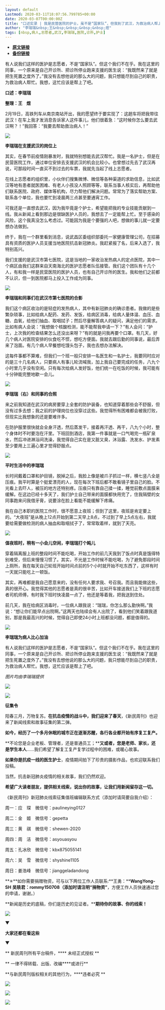```yaml
---
layout: default
Lastmod: 2020-03-11T18:07:56.799785+00:00
date: 2020-03-07T00:00:00Z
title: "口述实录 | 我是民营医院的护士，虽不是“国家队”，但我到了武汉，为救治病人帮上了忙"
author: "李瑞瑞&nbsp;王&nbsp;&nbsp;&nbsp;&nbsp;煜"
tags: [nbsp,病人,志愿者,武汉,李瑞瑞,医院,诊所,护士]
---
```


* [**原文链接**](https://mp.weixin.qq.com/s/e_amsYxi0PtJ_xwoQZMPMA)
* [**备份链接**](http://archive.ph/M41WU)


  

  

  

  

有人说我们这样的医护是志愿者，不是“国家队”。但这个我们不在乎。我在这里的同事，一个原来是自己开诊所、把诊所停业跑来支援的医生说：“我既然来了就是把生死置之度外了。”我没有去想他说的那么大的问题，我只想能尽到自己的职责，为救治病人帮忙。我想，这忙应该是帮上了吧。

  

  

  

  

**口述：李瑞瑞**

**整理：王    煜**

2月19日，高铁列车从南京南站开出，我的愿望终于要实现了：这趟车将把我带往武汉！在车上我才发消息告诉家人这件事儿，他们很着急：“这时候你怎么要去武汉啊？！”我回答：“我要去帮助救治病人！”

![](/images/post/bda9953d3c4950209ad1d79c5ad7d32f.jpg)

**李瑞瑞在支援武汉的岗位上**

其实，在春节前疫情刚暴发时，我就特别想能去武汉帮忙。我是一名护士，但是在民营医院工作，通过单位安排去支援武汉的机会比较小。也曾想过先去了武汉再说，可那段时间一直买不到过去的车票，我就先当起了线上志愿者。

在线上志愿者的组织里，小伙伴们搜集微博、微信等各种渠道的求助信息，比如武汉等地有患者就医困难、有老人小孩没人照顾等等，联系当事人核实后，再帮助他们联系医院、政府、媒体等机构，尽力帮他们解决问题。常常为了落实帮助方案、联系各个单位，我也要忙到凌晨两三点甚至要通宵工作。

可我还是一直想去武汉，因为我毕竟是个护士，希望能把我的专业技能贡献到一线。我从新闻上看到那边是很缺医护人员的，我想去了一定能帮上忙。至于感染的风险，这个我真没怎么考虑过。可能因为我是个要强的人吧，想做的事儿就一定要想办法做到。

终于，我在一个群里看到消息，说武昌区委组织部委托一家健康管理公司，在招募具有资质的医护人员支援当地医院抗击新冠肺炎。我赶紧报了名，后来入选了，我特别高兴。

我们支援的是武汉市第七医院，这是当地的一家收治发热病人的定点医院，其中一个病区由我们这群来自天南海北的医护志愿者队伍接管。我们这个团队有十几个人，有和我一样是民营医院的医护人员，也有自己开诊所的医生。我和他们之前都不认识，但一到医院都马上投入工作成为同事。

![](/images/post/9183e6ed67f64ff5257ecb10742e5fc3.jpg)

**李瑞瑞和同事们在武汉市第七医院的合影**

我们这个病区收治的是轻症的发热病人，其中有新冠肺炎的确诊患者。我做的是些繁杂琐事，比如给病人配药、发药、发饭，给病区消毒，给病人量体温、血压、血糖、血氧，给他们抽血、取咽拭子；然后尽量解答病人的疑问，满足他们的需求。比如有病人会说：“我想做个核酸检测，能不能帮我申请一下？”有人会问：“护士，上次我的检查结果怎么还没出来呀？”有的就是问我再要个口罩。有几天，好几个病人对医院安排的伙食吃不惯，想吃方便面。我就去跟后勤的同事说，最后弄来了泡面。有几个病人早餐想吃馒头包子，我也去想办法解决。

这每件事都不算难，但我们一个班一般只安排一名医生和一名护士，我要同时应对的是三十几名病人，只要病人有事儿轮流喊我，加上我自己要完成的任务，八九个小时里几乎没有空闲。只有每次给病人发好饭，他们统一在吃饭的时候，我可能有十分钟能完整地歇一会儿。

![](/images/post/52b58bcb5ada6ae15e94db971e55183a.jpg)

**李瑞瑞（右）和同事的合照**

来之前我知道在武汉的病房要穿上全套的防护装备，也知道穿着那些会不舒服，但没有过多去想；我之前的护理岗位也没穿过这些。我觉得所有困难都会被我打败，但现实比我想象的还是要难许多。

在防护服里很快就会全身汗透，然后蒸发干，接着再汗透、再干，八九个小时，整个身体时不时要泡在汗里。下班回到酒店，我第一件事就是一口气喝完一瓶矿泉水，然后冲进淋浴间洗澡，我觉得自己实在是又脏又臭，沐浴露、洗发水、护发素至少要用上三遍心里才觉得舒服点。

![](/images/post/477c04ec503e564dfa5cd29a4694c347.jpg)

**平时生活中的李瑞瑞**

长时间戴着口罩和护目镜，脱掉之后，我脸上像是被爪子抓过一样，横七竖八全是压痕。我平时算是个挺爱漂亮的人，现在每次下班后都不敢看镜子里自己的脸。不光看上去吓人，被压的地方还特别疼。压痕只有靠自己揉一揉，睡觉前敷点面膜来缓解。在这边已经十多天了，我们护士自己带来的面膜都快用完了，住我隔壁的女同事跑来问我借牙膏，说要涂在脸上看能不能缓解下疼痛。

我在自己本职的医院工作时，很不愿意上夜班；但到了这里，夜班是肯定要上的。“大夜班”是从晚上12点开始到第二天早上8点，不过到了早上5点左右，我就要给需要做检测的病人抽血和取咽拭子了，常常取着样，就到了天亮。

![](/images/post/7ba95e8b0bded6adb258686cdcf9978f.jpg)

**值夜班时，稍有一小会儿空闲，李瑞瑞打个盹儿**

穿着隔离服上班的整段时间不能吃喝，开始工作的前几天我到了饭点时真是饿得特别难受，但后来慢慢习惯了。其实，不光是工作时候不能吃喝，为了避免那段时间上厕所，我在每天自己轮班开始时间点前的5个小时就开始不吃东西了，这样有时一天就只能吃上一顿饭。

其实，再难都是我自己愿意来的，没有任何人要求我、号召我。而且我能做这些，真的很开心。我觉得其他的志愿者是真的很辛苦，比如开车接送我们上下班的志愿者司机师傅，有时我下班时快凌晨一点了，他还是等着我，把我送到住处。

前几天，我在给病区消毒时，一位病人跟我说：“瑞瑞，你怎么那么勤快啊。”我说：“想让你们能早点出院啊。”这两天也陆续会有人出院了，看到他们笑着跟我道别，那是我最高兴的时候，觉得自己即使24小时上班都没问题，都是值得的。

![](/images/post/7b57ac890bb43ee02caf02a10de4e2c4.jpg)

**李瑞瑞为病人比心加油**

有人说我们这样的医护是志愿者，不是“国家队”。但这个我们不在乎。我在这里的同事，一个原来是自己开诊所、把诊所停业跑来支援的医生说：“我既然来了就是把生死置之度外了。”我没有去想他说的那么大的问题，我只想能尽到自己的职责，为救治病人帮忙。我想，这忙应该是帮上了吧。

_图片均由李瑞瑞提供_

![](/images/post/06cc1f794a5f188c5b4e171881499f34.jpg)

  

![](/images/post/3397bbdf9853726ded83d37bf6ea4d7e.jpg)

**征集令**

阳春三月，万物复苏。**在抗击疫情的战斗中，我们迎来了春天**，《新民周刊》也迎来了新闻线索和故事征集的第二弹。

**如今，经历了一个多月休眠的城市正在逐渐苏醒，各行各业都开始有序复工复产。**

**不论您是企业老板、管理者，还是普通员工；****又或者，您是老师、家长，还是学生本人**……我们希望了解复工复产复学过程中的困难，或暖心故事。

**如果你是抗疫一线的医生护士**，疫情期间拍下了珍贵的摄影作品，也欢迎联系我们投稿。

当然，抗击新冠肺炎疫情的相关故事，我们仍然欢迎。

**希望广大读者朋友，提供相关线索，说出你的故事，让我们用新闻留存这一切。**

《新民周刊》新冠肺炎线索征集值班编辑联系方式（添加时请简要自我介绍）：

周一：应　琛　微信号：paulineying0127

周二：金　姬　微信号：gepetta

周三：黄　祺　微信号：shewen-2020

周四：周　洁　微信号：asyouasyou

周五：孔冰欣　微信号：kbx875055141

周六：吴　雪　微信号：shyshine1105

周日：姜浩峰　微信号：jianggeladandong

**✳**如你需要捐赠物资，可与以下两位工作人员联系:**王勇：****WangYong-SH** **吴轶君：****rommy150708**（添加时请注明**“捐物资”**，方便工作人员快速通过您的申请，谢谢。）

**新闻是历史的底稿，你们是历史的见证者。****期待你的故事、你的线索！**

![](/images/post/1f5d8391583e261a286fb4c68551cf83.jpg)

▼

**大家还都在看这些**

▼

** 新民周刊所有平台稿件，**** 未经正式授权 **

** 一律不得转载、出版、改编****或进行**

**与新民周刊版权相关的其他行为，****违者必究 **

![](/images/post/c3cc15d546724f62f971490809b241d1.jpg)

![](/images/post/95c03c24ed0d60e5ac7572813f9cf23e.jpg)

![](/images/post/4f6aae8a25f201805f1b48a50e702379.jpg)

